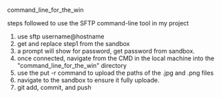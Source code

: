 command_line_for_the_win

 steps  followed to use the SFTP command-line tool in my project
1. use sftp username@hostname
2. get and replace step1 from the sandbox
3. a prompt will show for password, get password from sandbox.
4. once connected, navigate from the CMD in the local machine into the "command_line_for_the_win" directory
5. use the put -r command to upload the paths of the .jpg and .png files
6. navigate to the sandbox to ensure it fully uploade.
7. git add, commit, and push
